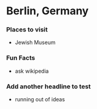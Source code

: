 # Berlin, Germany

### Places to visit
- Jewish Museum



### Fun Facts
- ask wikipedia

### Add another headline to test
- running out of ideas
